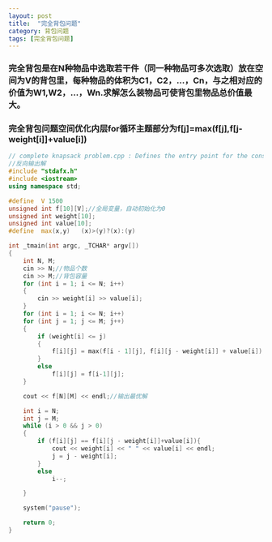 ```yaml
---
layout: post
title:  "完全背包问题"
category: 背包问题
tags: [完全背包问题]
---
```

###	 完全背包是在N种物品中选取若干件（同一种物品可多次选取）放在空间为V的背包里，每种物品的体积为C1，C2，…，Cn，与之相对应的价值为W1,W2，…，Wn.求解怎么装物品可使背包里物品总价值最大。
###	 完全背包问题空间优化内层for循环主题部分为f[j]=max(f[j],f[j-weight[i]]+value[i])
```C++
// complete knapsack problem.cpp : Defines the entry point for the console application.
//反向输出解
#include "stdafx.h"
#include <iostream>
using namespace std;

#define  V 1500  
unsigned int f[10][V];//全局变量，自动初始化为0  
unsigned int weight[10];
unsigned int value[10];
#define  max(x,y)   (x)>(y)?(x):(y)  

int _tmain(int argc, _TCHAR* argv[])
{
	int N, M;
	cin >> N;//物品个数  
	cin >> M;//背包容量  
	for (int i = 1; i <= N; i++)
	{
		cin >> weight[i] >> value[i];
	}
	for (int i = 1; i <= N; i++)
	for (int j = 1; j <= M; j++)
	{
		if (weight[i] <= j)
		{
			f[i][j] = max(f[i - 1][j], f[i][j - weight[i]] + value[i]);
		}
		else
			f[i][j] = f[i-1][j];
	}

	cout << f[N][M] << endl;//输出最优解  

	int i = N;
	int j = M;
	while (i > 0 && j > 0)
	{
		if (f[i][j] == f[i][j - weight[i]]+value[i]){
			cout << weight[i] << " " << value[i] << endl;
			j = j - weight[i];
		}
		else
			i--;

	}

	system("pause");

	return 0;
}

```